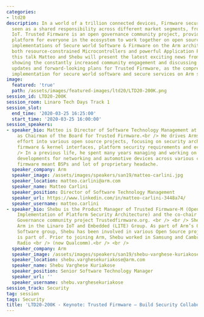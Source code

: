 ```yaml
---
categories:
- ltd20
description: In a world of a trillion connected devices, Firmware security must be
  seen as a shared responsibility across different market segments, from Cloud to
  IoT. Trusted Firmware is an open governance community project, providing a collaborative
  platform for everyone in the ecosystem to work together on open source reference
  implementations of Secure world Software & Firmware on the Arm architecture, for
  both resource-constrained Microcontrollers and powerful Application Processors.<br>In
  this talk Matteo and Shebu will present the latest exciting news from the project,
  showing the constantly increased community engagement and discussing both recent
  updates and forward-looking plans for Trusted Firmware, as the comprehensive reference
  implementation for secure world software and secure services on Arm systems.
image:
  featured: 'true'
  path: /assets/images/featured-images/ltd20/LTD20-200K.png
session_id: LTD20-200K
session_room: Linaro Tech Days Track 1
session_slot:
  end_time: '2020-03-25 16:25:00'
  start_time: '2020-03-25 16:00:00'
session_speakers:
- speaker_bio: Matteo is Director of Software Technology Management at Arm and serves
    as Chairman of the Board for Trusted Firmware.<br /> He drives Arms community
    effort into various open source projects, focusing on security architectures,
    firmware & kernel interfaces, platform security requirements and ecosystem enablement.<br
    /> In a previous life, he spent many years managing and working on embedded software
    developments for networking and automotive devices across various companies, where
    firmware meant BSPs and lot of proprietary headache.
  speaker_company: Arm
  speaker_image: /assets/images/speakers/san19/matteo-carlini.jpg
  speaker_location: matteo.carlini@arm.com
  speaker_name: Matteo Carlini
  speaker_position: Director of Software Technology Management
  speaker_url: https://www.linkedin.com/in/matteo-carlini-3448a74/
  speaker_username: matteo.carlini
- speaker_bio: Shebu is the Product Manager of Trusted Firmware-M (Open Source Reference
    Implementation of Platform Security Architecture) and the co-chair of the Open
    Governance community project Trustedfirmware.org. <br /> <br /> Shebu represents
    Arm in the Linaro IoT and Embedded (LITE) Group. As part of Arm’s Open Source
    Software group, Shebu has been involved in various Open Source projects that Arm
    is part of. Prior to joining Arm, Shebu worked in Samsung and Cambridge Silicon
    Radio <br /> (now Qualcomm).<br /> <br />
  speaker_company: Arm
  speaker_image: /assets/images/speakers/san19/shebu-varghese-kuriakose.jpg
  speaker_location: shebu.varghesekuriakose@arm.com
  speaker_name: Shebu Varghese Kuriakose
  speaker_position: Senior Software Technology Manager
  speaker_url: ''
  speaker_username: shebu.varghesekuriakose
session_track: Security
tag: session
tags: Security
title: 'LTD20-200K - Keynote: Trusted Firmware – Build Security Collaboratively'
---
```

